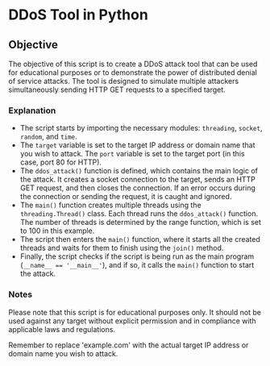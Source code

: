 # DDoS Tool in Python

## Objective

The objective of this script is to create a DDoS attack tool that can be used for educational purposes or to demonstrate the power of distributed denial of service attacks. The tool is designed to simulate multiple attackers simultaneously sending HTTP GET requests to a specified target.

### Explanation

- The script starts by importing the necessary modules: `threading`, `socket`, `random`, and `time`.
- The `target` variable is set to the target IP address or domain name that you wish to attack. The `port` variable is set to the target port (in this case, port 80 for HTTP).
- The `ddos_attack()` function is defined, which contains the main logic of the attack. It creates a socket connection to the target, sends an HTTP GET request, and then closes the connection. If an error occurs during the connection or sending the request, it is caught and ignored.
- The `main()` function creates multiple threads using the `threading.Thread()` class. Each thread runs the `ddos_attack()` function. The number of threads is determined by the range function, which is set to 100 in this example.
- The script then enters the `main()` function, where it starts all the created threads and waits for them to finish using the `join()` method.
- Finally, the script checks if the script is being run as the main program (`__name__ == '__main__'`), and if so, it calls the `main()` function to start the attack.

### Notes

Please note that this script is for educational purposes only. It should not be used against any target without explicit permission and in compliance with applicable laws and regulations.

Remember to replace 'example.com' with the actual target IP address or domain name you wish to attack.
